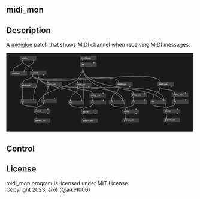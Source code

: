 midi_mon
---

## Description

A [midiglue](https://sigboost.audio/midiglue/) patch that shows MIDI channel when receiving MIDI messages.

<img src="ss.png" width="500px">

## Control

## License
midi_mon program is licensed under MIT License.  
Copyright 2023, aike (@aike1000)  
